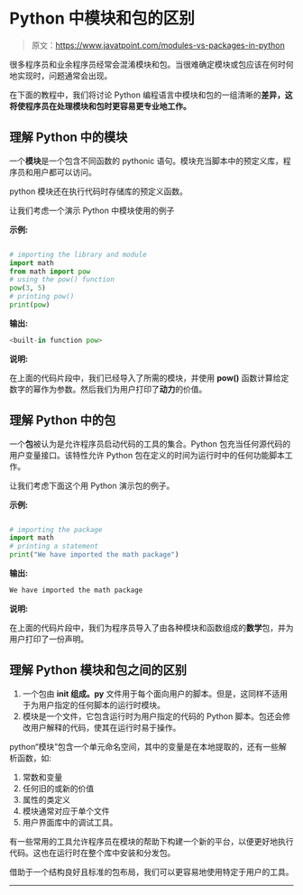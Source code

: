 # Python 中模块和包的区别

> 原文：<https://www.javatpoint.com/modules-vs-packages-in-python>

很多程序员和业余程序员经常会混淆模块和包。当很难确定模块或包应该在何时何地实现时，问题通常会出现。

在下面的教程中，我们将讨论 Python 编程语言中模块和包的一组清晰的**差异，这将使程序员在处理模块和包时更容易更专业地工作。**

## 理解 Python 中的模块

一个**模块**是一个包含不同函数的 pythonic 语句。模块充当脚本中的预定义库，程序员和用户都可以访问。

python 模块还在执行代码时存储库的预定义函数。

让我们考虑一个演示 Python 中模块使用的例子

**示例:**

```py

# importing the library and module
import math
from math import pow
# using the pow() function
pow(3, 5)
# printing pow()
print(pow)

```

**输出:**

```py
<built-in function pow>    

```

**说明:**

在上面的代码片段中，我们已经导入了所需的模块，并使用 **pow()** 函数计算给定数字的幂作为参数。然后我们为用户打印了**动力**的价值。

## 理解 Python 中的包

一个**包**被认为是允许程序员启动代码的工具的集合。Python 包充当任何源代码的用户变量接口。该特性允许 Python 包在定义的时间为运行时中的任何功能脚本工作。

让我们考虑下面这个用 Python 演示包的例子。

**示例:**

```py

# importing the package
import math
# printing a statement
print("We have imported the math package")

```

**输出:**

```py
We have imported the math package   

```

**说明:**

在上面的代码片段中，我们为程序员导入了由各种模块和函数组成的**数学**包，并为用户打印了一份声明。

## 理解 Python 模块和包之间的区别

1.  一个包由 **__init__ 组成。py** 文件用于每个面向用户的脚本。但是，这同样不适用于为用户指定的任何脚本的运行时模块。
2.  模块是一个文件，它包含运行时为用户指定的代码的 Python 脚本。包还会修改用户解释的代码，使其在运行时易于操作。

python“模块”包含一个单元命名空间，其中的变量是在本地提取的，还有一些解析函数，如:

1.  常数和变量
2.  任何旧的或新的价值
3.  属性的类定义
4.  模块通常对应于单个文件
5.  用户界面库中的调试工具。

有一些常用的工具允许程序员在模块的帮助下构建一个新的平台，以便更好地执行代码。这也在运行时在整个库中安装和分发包。

借助于一个结构良好且标准的包布局，我们可以更容易地使用特定于用户的工具。

* * *